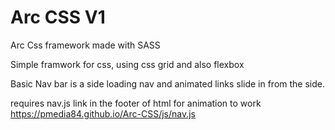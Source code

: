 # Arc CSS V1
 Arc Css framework made with SASS

 Simple framwork for css, using css grid and also flexbox

Basic Nav bar is a side loading nav and animated links slide in from the side.

requires nav.js link in the footer of html for animation to work
https://pmedia84.github.io/Arc-CSS/js/nav.js
